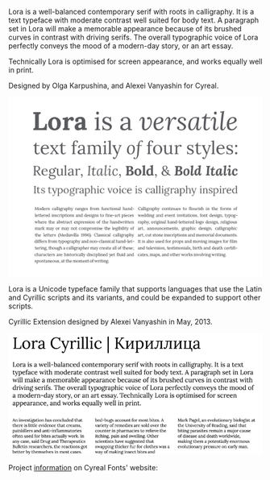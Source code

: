 Lora is a well-balanced contemporary serif with roots in calligraphy. It is a text typeface with moderate contrast well suited for body text.
A paragraph set in Lora will make a memorable appearance because of its brushed curves in contrast with driving serifs. The overall typographic voice of Lora perfectly conveys the mood of a modern-day story, or an art essay.

Technically Lora is optimised for screen appearance, and works equally well in print.

Designed by Olga Karpushina, and Alexei Vanyashin for Cyreal.

![Lora Font](src/sample.png "Lora Font by Cyreal")

Lora is a Unicode typeface family that supports 
languages that use the Latin and Cyrillic scripts and its variants, and 
could be expanded to support other scripts.

Cyrillic Extension designed by Alexei Vanyashin in May, 2013.

![Lora Font](src/sample2.png "Lora Font by Cyreal")

Project [information](http://www.cyreal.org/2012/07/lora/) on Cyreal Fonts' website:


